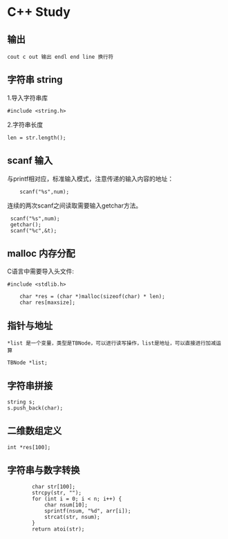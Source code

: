 # C++ Study

## 输出

```
cout c out 输出 endl end line 换行符
```

## 字符串 string

1.导入字符串库

```
#include <string.h>
```

2.字符串长度

```
len = str.length();
```

## scanf 输入

与printf相对应，标准输入模式，注意传递的输入内容的地址：

```
    scanf("%s",num);
```

连续的两次scanf之间读取需要输入getchar方法。

 ```
  scanf("%s",num);
  getchar();
  scanf("%c",&t);
 ```
 
## malloc 内存分配

C语言中需要导入头文件:

```
#include <stdlib.h>
```

```
    char *res = (char *)malloc(sizeof(char) * len);
    char res[maxsize];
``` 

## 指针与地址

```
*list 是一个变量，类型是TBNode，可以进行读写操作，list是地址，可以直接进行加减运算
```

```
TBNode *list;
```

## 字符串拼接

```
string s;
s.push_back(char);
```

## 二维数组定义

```
int *res[100];
```

## 字符串与数字转换

```
        char str[100];
        strcpy(str, "");
        for (int i = 0; i < n; i++) {
            char nsum[10];
            sprintf(nsum, "%d", arr[i]);
            strcat(str, nsum);
        }
        return atoi(str);
```